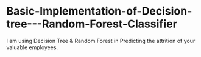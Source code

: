 # Basic-Implementation-of-Decision-tree---Random-Forest-Classifier
I am using Decision Tree &amp; Random Forest in Predicting the attrition of your valuable employees.
